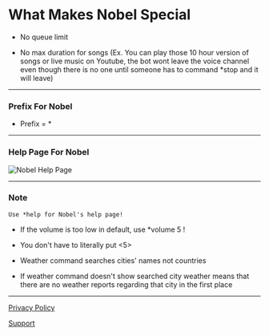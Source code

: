 

# What Makes Nobel Special 


* No queue limit

* No max duration for songs (Ex. You can play those 10 hour version of songs or live music on Youtube, the bot wont leave the voice channel even though there is no one until someone has to command *stop and it will leave) 

---

### Prefix For Nobel

* Prefix = *

---
  


### Help Page For Nobel

![Nobel Help Page](https://i.imgur.com/J48IcUa.jpg)

---


### Note

`Use *help for Nobel's help page!`

* If the volume is too low in default, use *volume 5 !

* You don't have to literally put <5>

* Weather command searches cities' names not countries

* If weather command doesn't show searched city weather means that there are no weather reports regarding that city in the first place

---

[Privacy Policy](https://github.com/regales-0428/privacy-policy-nobel)

[Support](https://discord.gg/ZJevrUQ46Q)